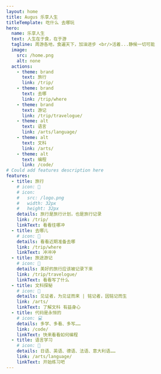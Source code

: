 ```yaml
---
layout: home
title: Augus 乐享人生
titleTemplate: 吃什么 去哪玩
hero:
  name: 乐享人生
  text: 人生在于食，在于游
  tagline: 周游各地，食遍天下，加油进步 <br/>活着...静候一切可能
  image:
    src: /home.png
    alt: none
  actions:
    - theme: brand
      text: 旅行
      link: /trip/      
    - theme: brand
      text: 去哪
      link: /trip/where
    - theme: brand
      text: 游记
      link: /trip/travelogue/
    - theme: alt
      text: 语言
      link: /arts/language/      
    - theme: alt
      text: 文科
      link: /arts/
    - theme: alt
      text: 编程
      link: /code/      
# Could add features description here
features:
  - title: 旅行
    # icon: 🚀
    # icon:
    #   src: /logo.png
    #   width: 32px
    #   height: 32px    
    details: 旅行是旅行计划，也是旅行记录
    link: /trip/
    linkText: 看看往哪冲
  - title: 去哪儿
    # icon: 🚀
    details: 看看近期准备去哪
    link: /trip/where
    linkText: 冲冲冲
  - title: 旅途游记
    # icon: 🚀
    details: 美好的旅行应该被记录下来        
    link: /trip/travelogue/
    linkText: 看看写了什么  
  - title: 文科探秘
    # icon: 🏮
    details: 见证者，为见证而来 | 铭记者，因铭记而生
    link: /arts/
    linkText: 了解文科 有益身心
  - title: 代码是永恒的
    # icon: 💻
    details: 多学、多看、多写……
    link: /code/
    linkText: 快来看看如何编程
  - title: 语言学习
    # icon: 🥂
    details: 日语、英语、德语、法语、意大利语……
    link: /arts/language/  
    linkText: 开始练习吧    
---
```

